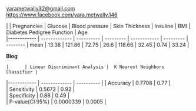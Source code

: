 
<yarametwally32@gmail.com>  
<https://www.facebook.com/yara.metwally.146>  

 |      | Pregnancies | Glucose | Blood pressure | Skin Thickness | Insuline | BMI |	Diabetes Pedigree Function |	Age   
|------------ | ------------- | ---------- | --------- | ------------ | --------- | -------- | 
mean | 13.38 | 	121.86 | 	72.75 | 	26.6 | 	118.66 | 	32.45 | 	0.74 | 	33.24 |  

**Blog**


    |      | Linear Discriminant Analysis |	 K Nearest Neighbors Classifier |  
|------------ | ------------- | ---------- | 
| Accuracy | 	0.7708 | 	0.77 |  
| Sensitivity | 	0.5672 | 	0.92 |  
| Specificity | 	0.88 | 	0.49 |  
 | P-value(CI 95%) | 	0.0000339 | 	0.0005 |


